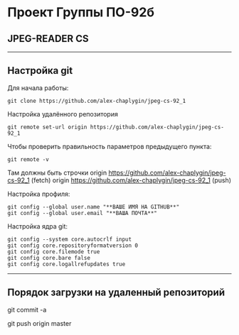 # Проект Группы ПО-92б
## JPEG-READER CS

---
## Настройка git

Для начала работы:

	git clone https://github.com/alex-chaplygin/jpeg-cs-92_1


Настройка удалённого репозитория

	git remote set-url origin https://github.com/alex-chaplygin/jpeg-cs-92_1




Чтобы проверить правильность параметров предыдущего пункта:

	git remote -v

Там должны быть строчки
	origin  https://github.com/alex-chaplygin/jpeg-cs-92_1 (fetch)
	origin  https://github.com/alex-chaplygin/jpeg-cs-92_1 (push)
	



Настройка профиля:
	
	git config --global user.name "**ВАШЕ ИМЯ НА GITHUB**"
	git config --global user.email "**ВАША ПОЧТА**"
	
Настройка ядра git:
	
	git config --system core.autocrlf input
	git config core.repositoryformatversion 0
	git config core.filemode true
	git config core.bare false
	git config core.logallrefupdates true
	

***
## Порядок загрузки на удаленный репозиторий

git commit -a

git push origin master


